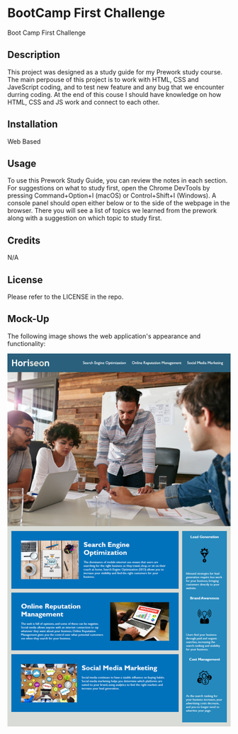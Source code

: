 # BootCamp First Challenge
Boot Camp First Challenge

## Description
This project was designed as a study guide for my Prework study course. The main perpouse of this project is to work with HTML, CSS and JaveScript coding, and to test new feature and any bug that we encounter durring coding. At the end of this couse I should have knowledge on how HTML, CSS and JS work and connect to each other.

## Installation
Web Based

## Usage
To use this Prework Study Guide, you can review the notes in each section. For suggestions on what to study first, open the Chrome DevTools by pressing Command+Option+I (macOS) or Control+Shift+I (Windows). A console panel should open either below or to the side of the webpage in the browser. There you will see a list of topics we learned from the prework along with a suggestion on which topic to study first.

## Credits
N/A

## License
Please refer to the LICENSE in the repo.


## Mock-Up

The following image shows the web application's appearance and functionality:

![The Horiseon webpage includes a navigation bar, a header image, and cards with text and images at the bottom of the page.](./Assets/images/01-html-css-git-homework-demo.png)
